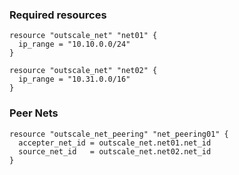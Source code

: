 ### Required resources

```hcl
resource "outscale_net" "net01" {
  ip_range = "10.10.0.0/24"
}

resource "outscale_net" "net02" {
  ip_range = "10.31.0.0/16"
}
```

### Peer Nets

```hcl
resource "outscale_net_peering" "net_peering01" {
  accepter_net_id = outscale_net.net01.net_id
  source_net_id   = outscale_net.net02.net_id
}
```